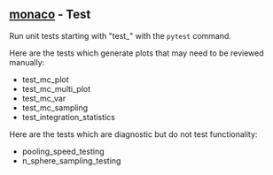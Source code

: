 ## [monaco](../) - Test

Run unit tests starting with "test_" with the ```pytest``` command.

Here are the tests which generate plots that may need to be reviewed manually:
* test_mc_plot
* test_mc_multi_plot
* test_mc_var
* test_mc_sampling
* test_integration_statistics

Here are the tests which are diagnostic but do not test functionality:
* pooling_speed_testing
* n_sphere_sampling_testing
